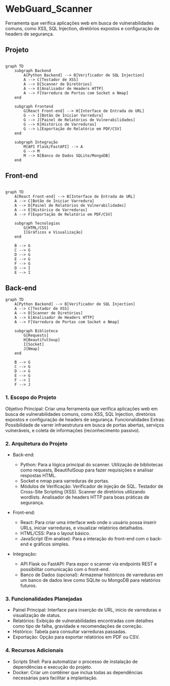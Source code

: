# WebGuard_Scanner
Ferramenta que verifica aplicações web em busca de vulnerabilidades comuns, como XSS, SQL Injection, diretórios expostos e configuração de headers de segurança.


## Projeto



```mermaid

graph TD
    subgraph Backend
        A[Python Backend] --> B[Verificador de SQL Injection]
        A --> C[Testador de XSS]
        A --> D[Scanner de Diretórios]
        A --> E[Analisador de Headers HTTP]
        A --> F[Varredura de Portas com Socket e Nmap]
    end

    subgraph Frontend
        G[React Front-end] --> H[Interface de Entrada de URL]
        G --> I[Botão de Iniciar Varredura]
        G --> J[Painel de Relatórios de Vulnerabilidades]
        G --> K[Histórico de Varreduras]
        G --> L[Exportação de Relatório em PDF/CSV]
    end

    subgraph Integração
        M[API Flask/FastAPI] --> A
        G --> M
        M --> N[Banco de Dados SQLite/MongoDB]
    end

```

## Front-end 

```mermaid

graph TD
    A[React Front-end] --> B[Interface de Entrada de URL]
    A --> C[Botão de Iniciar Varredura]
    A --> D[Painel de Relatórios de Vulnerabilidades]
    A --> E[Histórico de Varreduras]
    A --> F[Exportação de Relatório em PDF/CSV]

    subgraph Tecnologias
        G[HTML/CSS]
        I[Gráficos e Visualização]
    end

    B --> G
    C --> G
    D --> G
    E --> G
    F --> G
    D --> I
    E --> I

```

##  Back-end
```mermaid
graph TD
    A[Python Backend] --> B[Verificador de SQL Injection]
    A --> C[Testador de XSS]
    A --> D[Scanner de Diretórios]
    A --> E[Analisador de Headers HTTP]
    A --> F[Varredura de Portas com Socket e Nmap]

    subgraph Biblioteca
        G[Requests]
        H[BeautifulSoup]
        I[Socket]
        J[Nmap]
    end

    B --> G
    C --> G
    D --> G
    E --> G
    F --> I
    F --> J

```



### 1. Escopo do Projeto
Objetivo Principal: Criar uma ferramenta que verifica aplicações web em busca de vulnerabilidades comuns, como XSS, SQL Injection, diretórios expostos e configuração de headers de segurança.
Funcionalidades Extras: Possibilidade de varrer infraestrutura em busca de portas abertas, serviços vulneráveis, e coleta de informações (reconhecimento passivo).

### 2. Arquitetura do Projeto
- Back-end:

    - Python: Para a lógica principal do scanner.
Utilização de bibliotecas como requests, BeautifulSoup para fazer requisições e analisar respostas HTML.
    - Socket e nmap para varreduras de portas.
    - Módulos de Verificação:
Verificador de injeção de SQL.
Testador de Cross-Site Scripting (XSS).
Scanner de diretórios utilizando wordlists.
Analisador de headers HTTP para boas práticas de segurança.

- Front-end:

    - React: Para criar uma interface web onde o usuário possa inserir URLs, iniciar varreduras, e visualizar relatórios detalhados.
    - HTML/CSS: Para o layout básico.
    - JavaScript (Em analise): Para a interação do front-end com o back-end e gráficos simples.

- Integração:

    - API Flask ou FastAPI: Para expor o scanner via endpoints REST e possibilitar comunicação com o front-end.
    - Banco de Dados (opcional): Armazenar históricos de varreduras em um banco de dados leve como SQLite ou MongoDB para relatórios futuros.

### 3. Funcionalidades Planejadas
- Painel Principal: Interface para inserção de URL, início de varreduras e visualização de status.
- Relatórios: Exibição de vulnerabilidades encontradas com detalhes como tipo de falha, gravidade e recomendações de correção.
- Histórico: Tabela para consultar varreduras passadas.
- Exportação: Opção para exportar relatórios em PDF ou CSV.

### 4. Recursos Adicionais
- Scripts Shell: Para automatizar o processo de instalação de dependências e execução do projeto.
- Docker: Criar um contêiner que inclua todas as dependências necessárias para facilitar a implantação.